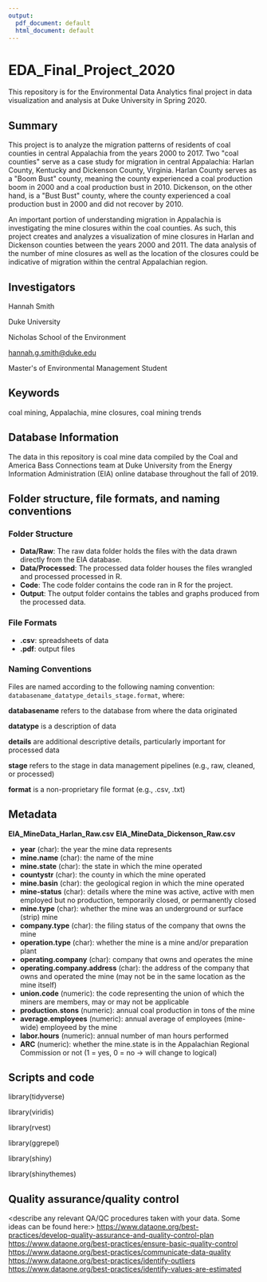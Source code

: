 ```yaml
---
output:
  pdf_document: default
  html_document: default
---
```

# EDA_Final_Project_2020
This repository is for the Environmental Data Analytics final project in data visualization and analysis at Duke University in Spring 2020.

## Summary
This project is to analyze the migration patterns of residents of coal counties in central Appalachia from the years 2000 to 2017. Two "coal counties" serve as a case study for migration in central Appalachia: Harlan County, Kentucky and Dickenson County, Virginia. Harlan County serves as a "Boom Bust" county, meaning the county experienced a coal production boom in 2000 and a coal production bust in 2010. Dickenson, on the other hand, is a "Bust Bust" county, where the county experienced a coal production bust in 2000 and did not recover by 2010.

An important portion of understanding migration in Appalachia is investigating the mine closures within the coal counties. As such, this project creates and analyzes a visualization of mine closures in Harlan and Dickenson counties between the years 2000 and 2011. The data analysis of the number of mine closures as well as the location of the closures could be indicative of migration within the central Appalachian region.

## Investigators
Hannah Smith

Duke University 

Nicholas School of the Environment

hannah.g.smith@duke.edu

Master's of Environmental Management Student

## Keywords

coal mining, Appalachia, mine closures, coal mining trends

## Database Information

The data in this repository is coal mine data compiled by the Coal and America Bass Connections team at Duke University from the Energy Information Administration (EIA) online database throughout the fall of 2019. 

## Folder structure, file formats, and naming conventions 

### Folder Structure

* **Data/Raw**: The raw data folder holds the files with the data drawn directly from the EIA database.
* **Data/Processed**: The processed data folder houses the files wrangled and processed processed in R. 
* **Code**: The code folder contains the code ran in R for the project.
* **Output**: The output folder contains the tables and graphs produced from the processed data.

### File Formats

* **.csv**: spreadsheets of data
* **.pdf**: output files

### Naming Conventions
Files are named according to the following naming convention: `databasename_datatype_details_stage.format`, where:

**databasename** refers to the database from where the data originated

**datatype** is a description of data 

**details** are additional descriptive details, particularly important for processed data 

**stage** refers to the stage in data management pipelines (e.g., raw, cleaned, or processed)

**format** is a non-proprietary file format (e.g., .csv, .txt)

## Metadata
**EIA_MineData_Harlan_Raw.csv**
**EIA_MineData_Dickenson_Raw.csv**

* **year** (char): the year the mine data represents
* **mine.name** (char): the name of the mine
* **mine.state** (char): the state in which the mine operated
* **countystr** (char): the county in which the mine operated
* **mine.basin** (char): the geological region in which the mine operated
* **mine-status** (char): details where the mine was active, active with men employed but no production, temporarily closed, or permanently closed
* **mine.type** (char): whether the mine was an underground or surface (strip) mine
* **company.type** (char): the filing status of the company that owns the mine
* **operation.type** (char): whether the mine is a mine and/or preparation plant
* **operating.company** (char): company that owns and operates the mine
* **operating.company.address** (char): the address of the company that owns and operated the mine (may not be in the same location as the mine itself)
* **union.code** (numeric): the code representing the union of which the miners are members, may or may not be applicable
* **production.stons** (numeric): annual coal production in tons of the mine
* **average.employees** (numeric): annual average of employees (mine-wide) employeed by the mine
* **labor.hours** (numeric): annual number of man hours performed
* **ARC** (numeric): whether the mine.state is in the Appalachian Regional Commission or not (1 = yes, 0 = no -> will change to logical)

## Scripts and code

library(tidyverse)

library(viridis)

library(rvest)

library(ggrepel)

library(shiny)

library(shinythemes)

## Quality assurance/quality control

<describe any relevant QA/QC procedures taken with your data. Some ideas can be found here:>
<https://www.dataone.org/best-practices/develop-quality-assurance-and-quality-control-plan>
<https://www.dataone.org/best-practices/ensure-basic-quality-control>
<https://www.dataone.org/best-practices/communicate-data-quality>
<https://www.dataone.org/best-practices/identify-outliers>
<https://www.dataone.org/best-practices/identify-values-are-estimated>
